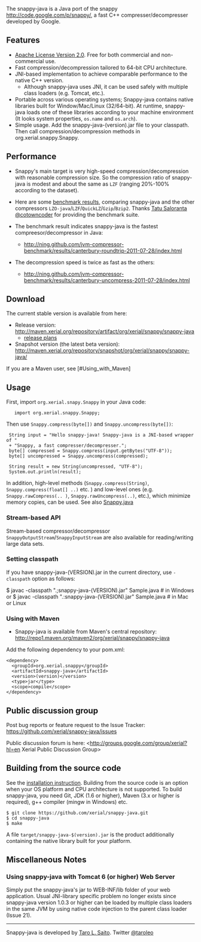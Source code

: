 The snappy-java is a Java port of the snappy
<http://code.google.com/p/snappy/>, a fast C++ compresser/decompresser developed by Google.

## Features 
  * [Apache License Version 2.0](http://www.apache.org/licenses/LICENSE-2.0). Free for both commercial and non-commercial use.
  * Fast compression/decompression tailored to 64-bit CPU architecture. 
  * JNI-based implementation to achieve comparable performance to the native C++ version.  
     * Although snappy-java uses JNI, it can be used safely with multiple class loaders (e.g. Tomcat, etc.). 
  * Portable across various operating systems; Snappy-java contains native libraries built for Window/Mac/Linux (32/64-bit). At runtime, snappy-java loads one of these libraries according to your machine environment (It looks system properties, `os.name` and `os.arch`). 
  * Simple usage. Add the snappy-java-(version).jar file to your classpath. Then call compression/decompression methods in org.xerial.snappy.Snappy. 

## Performance 
  * Snappy's main target is very high-speed compression/decompression with reasonable compression size. So the compression ratio of snappy-java is modest and about the same as `LZF` (ranging 20%-100% according to the dataset).

  * Here are some [benchmark results](https://github.com/ning/jvm-compressor-benchmark/wiki), comparing
 snappy-java and the other compressors
 `LZO-java`/`LZF`/`QuickLZ`/`Gzip`/`Bzip2`. Thanks [Tatu Saloranta @cotowncoder](http://twitter.com/#!/cowtowncoder) for providing the benchmark suite. 
 * The benchmark result indicates snappy-java is the fastest compreesor/decompressor in Java:
    * <http://ning.github.com/jvm-compressor-benchmark/results/canterbury-roundtrip-2011-07-28/index.html>
 * The decompression speed is twice as fast as the others:
    * <http://ning.github.com/jvm-compressor-benchmark/results/canterbury-uncompress-2011-07-28/index.html>


## Download 
The current stable version is available from here:
  * Release version: http://maven.xerial.org/repository/artifact/org/xerial/snappy/snappy-java
    * [release plans](Milestone.md) 
  * Snapshot version (the latest beta version): http://maven.xerial.org/repository/snapshot/org/xerial/snappy/snappy-java/

If you are a Maven user, see [#Using_with_Maven]

## Usage 
First, import `org.xerial.snapy.Snappy` in your Java code:

       import org.xerial.snappy.Snappy;


Then use `Snappy.compress(byte[])` and `Snappy.uncompress(byte[])`:

     String input = "Hello snappy-java! Snappy-java is a JNI-based wrapper of "
     + "Snappy, a fast compresser/decompresser.";
     byte[] compressed = Snappy.compress(input.getBytes("UTF-8"));
     byte[] uncompressed = Snappy.uncompress(compressed);
     
     String result = new String(uncompressed, "UTF-8");
     System.out.println(result);


In addition, high-level methods (`Snappy.compress(String)`, `Snappy.compress(float[] ..)` etc. ) and low-level ones (e.g. `Snappy.rawCompress(.. )`,  `Snappy.rawUncompress(..)`, etc.), which minimize memory copies, can be used. See also 
[Snappy.java](https://github.com/xerial/snappy-java/blob/master/src/main/java/org/xerial/snappy/Snappy.java)

### Stream-based API
Stream-based compressor/decompressor `SnappyOutputStream`/`SnappyInputStream` are also available for reading/writing large data sets.

### Setting classpath
If you have snappy-java-(VERSION).jar in the current directory, use `-classpath` option as follows:

   $ javac -classpath ".;snappy-java-(VERSION).jar" Sample.java  # in Windows
   or 
   $ javac -classpath ".:snappy-java-(VERSION).jar" Sample.java  # in Mac or Linux


### Using with Maven
  * Snappy-java is available from Maven's central repository:  <http://repo1.maven.org/maven2/org/xerial/snappy/snappy-java>

Add the following dependency to your pom.xml:

    <dependency>
      <groupId>org.xerial.snappy</groupId>
      <artifactId>snappy-java</artifactId>
      <version>(version)</version>
      <type>jar</type>
      <scope>compile</scope>
    </dependency>


## Public discussion group
Post bug reports or feature request to the Issue Tracker: <https://github.com/xerial/snappy-java/issues>

Public discussion forum is here: <http://groups.google.com/group/xerial?hl=en Xerial Public Discussion Group>


## Building from the source code 
See the [installation instruction](https://github.com/xerial/snappy-java/blob/develop/INSTALL). Building from the source code is an option when your OS platform and CPU architecture is not supported. To build snappy-java, you need Git, JDK (1.6 or higher), Maven (3.x or higher is required), g++ compiler (mingw in Windows) etc.

    $ git clone https://github.com/xerial/snappy-java.git
    $ cd snappy-java
    $ make
    

A file `target/snappy-java-$(version).jar` is the product additionally containing the native library built for your platform.

## Miscellaneous Notes
### Using snappy-java with Tomcat 6 (or higher) Web Server

Simply put the snappy-java's jar to WEB-INF/lib folder of your web application. Usual JNI-library specific problem no longer exists since snappy-java version 1.0.3 or higher can be loaded by multiple class loaders in the same JVM by using native code injection to the parent class loader (Issue 21). 

----
Snappy-java is developed by [Taro L. Saito](http://www.xerial.org/leo). Twitter  [@taroleo](http://twitter.com/#!/taroleo)
